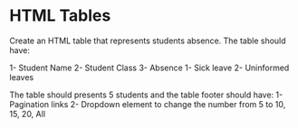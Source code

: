 # HTML Tables

Create an HTML table that represents students absence. The table should have:

1- Student Name
2- Student Class
3- Absence
  1- Sick leave
  2- Uninformed leaves

The table should presents 5 students and the table footer should have:
  1- Pagination links
  2- Dropdown element to change the number from 5 to 10, 15, 20, All

